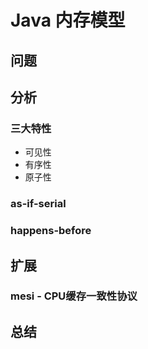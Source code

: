 # Java 内存模型

## 问题

## 分析

### 三大特性

* 可见性
* 有序性
* 原子性

### as-if-serial

### happens-before

## 扩展

### mesi - CPU缓存一致性协议

## 总结
